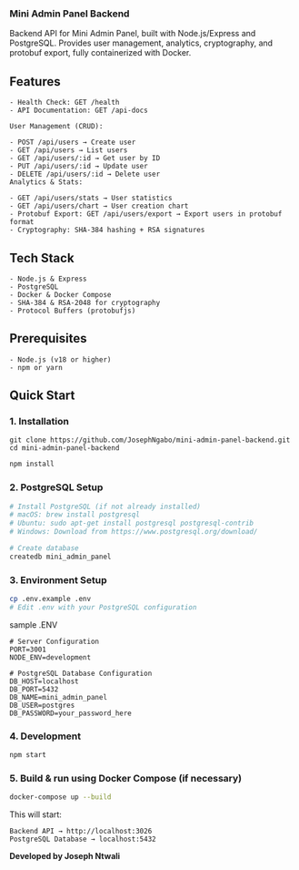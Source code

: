 ### Mini Admin Panel Backend

Backend API for Mini Admin Panel, built with Node.js/Express and PostgreSQL.
Provides user management, analytics, cryptography, and protobuf export, fully containerized with Docker.

##  Features
```
- Health Check: GET /health
- API Documentation: GET /api-docs

User Management (CRUD):

- POST /api/users → Create user
- GET /api/users → List users
- GET /api/users/:id → Get user by ID
- PUT /api/users/:id → Update user
- DELETE /api/users/:id → Delete user
Analytics & Stats:

- GET /api/users/stats → User statistics
- GET /api/users/chart → User creation chart
- Protobuf Export: GET /api/users/export → Export users in protobuf format
- Cryptography: SHA-384 hashing + RSA signatures
```

## Tech Stack
```
- Node.js & Express
- PostgreSQL
- Docker & Docker Compose
- SHA-384 & RSA-2048 for cryptography
- Protocol Buffers (protobufjs)
```

##  Prerequisites
```
- Node.js (v18 or higher)
- npm or yarn
```
##  Quick Start

### 1. Installation
```
git clone https://github.com/JosephNgabo/mini-admin-panel-backend.git
cd mini-admin-panel-backend
```

```bash
npm install
```

### 2. PostgreSQL Setup
```bash
# Install PostgreSQL (if not already installed)
# macOS: brew install postgresql
# Ubuntu: sudo apt-get install postgresql postgresql-contrib
# Windows: Download from https://www.postgresql.org/download/

# Create database
createdb mini_admin_panel
```
### 3. Environment Setup
```bash
cp .env.example .env
# Edit .env with your PostgreSQL configuration
```

sample .ENV
```
# Server Configuration
PORT=3001
NODE_ENV=development

# PostgreSQL Database Configuration
DB_HOST=localhost
DB_PORT=5432
DB_NAME=mini_admin_panel
DB_USER=postgres
DB_PASSWORD=your_password_here
```

### 4. Development
```bash
npm start
```
### 5. Build & run using Docker Compose (if necessary)
```bash
docker-compose up --build
```
This will start:
```
Backend API → http://localhost:3026
PostgreSQL Database → localhost:5432
```





**Developed by Joseph Ntwali**
